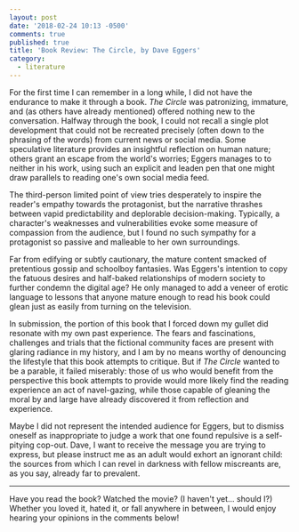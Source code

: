 ```yaml
---
layout: post
date: '2018-02-24 10:13 -0500'
comments: true
published: true
title: 'Book Review: The Circle, by Dave Eggers'
category:
  - literature
---
```

For the first time I can remember in a long while, I did not have the endurance to make it through a book. _The Circle_ was patronizing, immature, and (as others have already mentioned) offered nothing new to the conversation. Halfway through the book, I could not recall a single plot development that could not be recreated precisely (often down to the phrasing of the words) from current news or social media. Some speculative literature provides an insightful reflection on human nature; others grant an escape from the world's worries; Eggers manages to to neither in his work, using such an explicit and leaden pen that one might draw parallels to reading one's own social media feed.

The third-person limited point of view tries desperately to inspire the reader's empathy towards the protagonist, but the narrative thrashes between vapid predictability and deplorable decision-making. Typically, a character's weaknesses and vulnerabilities evoke some measure of compassion from the audience, but I found no such sympathy for a protagonist so passive and malleable to her own surroundings.

Far from edifying or subtly cautionary, the mature content smacked of pretentious gossip and schoolboy fantasies. Was Eggers's intention to copy the fatuous desires and half-baked relationships of modern society to further condemn the digital age? He only managed to add a veneer of erotic language to lessons that anyone mature enough to read his book could glean just as easily from turning on the television.

In submission, the portion of this book that I forced down my gullet did resonate with my own past experience. The fears and fascinations, challenges and trials that the fictional community faces are present with glaring radiance in my history, and I am by no means worthy of denouncing the lifestyle that this book attempts to critique. But if _The Circle_ wanted to be a parable, it failed miserably: those of us who would benefit from the perspective this book attempts to provide would more likely find the reading experience an act of navel-gazing, while those capable of gleaning the moral by and large have already discovered it from reflection and experience.

Maybe I did not represent the intended audience for Eggers, but to dismiss oneself as inappropriate to judge a work that one found repulsive is a self-pitying cop-out. Dave, I want to receive the message you are trying to express, but please instruct me as an adult would exhort an ignorant child: the sources from which I can revel in darkness with fellow miscreants are, as you say, already far to prevalent. 

---

Have you read the book? Watched the movie? (I haven't yet... should I?) Whether you loved it, hated it, or fall anywhere in between, I would enjoy hearing your opinions in the comments below!